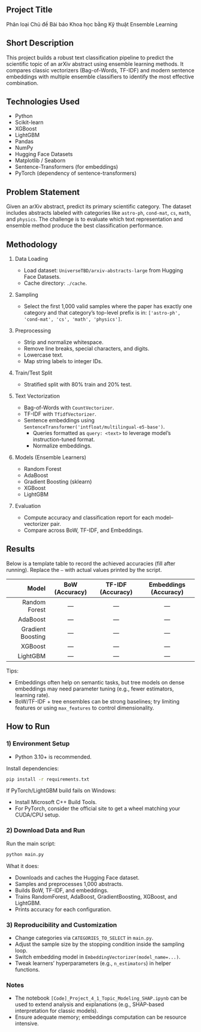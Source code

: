 ## Project Title
Phân loại Chủ đề Bài báo Khoa học bằng Kỹ thuật Ensemble Learning

## Short Description
This project builds a robust text classification pipeline to predict the scientific topic of an arXiv abstract using ensemble learning methods. It compares classic vectorizers (Bag-of-Words, TF-IDF) and modern sentence embeddings with multiple ensemble classifiers to identify the most effective combination.

## Technologies Used
- Python
- Scikit-learn
- XGBoost
- LightGBM
- Pandas
- NumPy
- Hugging Face Datasets
- Matplotlib / Seaborn
- Sentence-Transformers (for embeddings)
- PyTorch (dependency of sentence-transformers)

## Problem Statement
Given an arXiv abstract, predict its primary scientific category. The dataset includes abstracts labeled with categories like `astro-ph`, `cond-mat`, `cs`, `math`, and `physics`. The challenge is to evaluate which text representation and ensemble method produce the best classification performance.

## Methodology
1. Data Loading
   - Load dataset: `UniverseTBD/arxiv-abstracts-large` from Hugging Face Datasets.
   - Cache directory: `./cache`.

2. Sampling
   - Select the first 1,000 valid samples where the paper has exactly one category and that category’s top-level prefix is in: `['astro-ph', 'cond-mat', 'cs', 'math', 'physics']`.

3. Preprocessing
   - Strip and normalize whitespace.
   - Remove line breaks, special characters, and digits.
   - Lowercase text.
   - Map string labels to integer IDs.

4. Train/Test Split
   - Stratified split with 80% train and 20% test.

5. Text Vectorization
   - Bag-of-Words with `CountVectorizer`.
   - TF-IDF with `TfidfVectorizer`.
   - Sentence embeddings using `SentenceTransformer('intfloat/multilingual-e5-base')`.
     - Queries formatted as `query: <text>` to leverage model’s instruction-tuned format.
     - Normalize embeddings.

6. Models (Ensemble Learners)
   - Random Forest
   - AdaBoost
   - Gradient Boosting (sklearn)
   - XGBoost
   - LightGBM

7. Evaluation
   - Compute accuracy and classification report for each model–vectorizer pair.
   - Compare across BoW, TF-IDF, and Embeddings.

## Results
Below is a template table to record the achieved accuracies (fill after running). Replace the `—` with actual values printed by the script.

| Model                | BoW (Accuracy) | TF-IDF (Accuracy) | Embeddings (Accuracy) |
|---------------------:|:--------------:|:-----------------:|:---------------------:|
| Random Forest        |       —        |         —         |          —            |
| AdaBoost             |       —        |         —         |          —            |
| Gradient Boosting    |       —        |         —         |          —            |
| XGBoost              |       —        |         —         |          —            |
| LightGBM             |       —        |         —         |          —            |

Tips:
- Embeddings often help on semantic tasks, but tree models on dense embeddings may need parameter tuning (e.g., fewer estimators, learning rate).
- BoW/TF-IDF + tree ensembles can be strong baselines; try limiting features or using `max_features` to control dimensionality.

## How to Run

### 1) Environment Setup
- Python 3.10+ is recommended.

Install dependencies:
```bash
pip install -r requirements.txt
```

If PyTorch/LightGBM build fails on Windows:
- Install Microsoft C++ Build Tools.
- For PyTorch, consider the official site to get a wheel matching your CUDA/CPU setup.

### 2) Download Data and Run
Run the main script:
```bash
python main.py
```

What it does:
- Downloads and caches the Hugging Face dataset.
- Samples and preprocesses 1,000 abstracts.
- Builds BoW, TF-IDF, and embeddings.
- Trains RandomForest, AdaBoost, GradientBoosting, XGBoost, and LightGBM.
- Prints accuracy for each configuration.

### 3) Reproducibility and Customization
- Change categories via `CATEGORIES_TO_SELECT` in `main.py`.
- Adjust the sample size by the stopping condition inside the sampling loop.
- Switch embedding model in `EmbeddingVectorizer(model_name=...)`.
- Tweak learners’ hyperparameters (e.g., `n_estimators`) in helper functions.

### Notes
- The notebook `[Code]_Project_4_1_Topic_Modeling_SHAP.ipynb` can be used to extend analysis and explanations (e.g., SHAP-based interpretation for classic models).
- Ensure adequate memory; embeddings computation can be resource intensive.